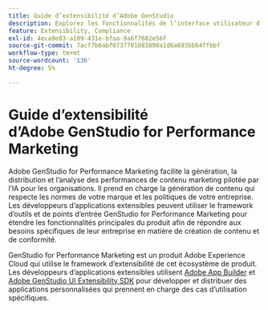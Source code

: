```yaml
---
title: Guide d’extensibilité d’Adobe GenStudio
description: Explorez les fonctionnalités de l’interface utilisateur d’Adobe GenStudio for Performance Marketing SDK et apprenez à créer des applications extensibles.
feature: Extensibility, Compliance
exl-id: 4eca9e83-a109-431e-bfaa-9a6f7682e56f
source-git-commit: 7acf7b0abf0737701083890a1d6a693bb64ffbbf
workflow-type: tm+mt
source-wordcount: '136'
ht-degree: 5%

---
```


# Guide d’extensibilité d’Adobe GenStudio for Performance Marketing

Adobe GenStudio for Performance Marketing facilite la génération, la distribution et l’analyse des performances de contenu marketing pilotée par l’IA pour les organisations. Il prend en charge la génération de contenu qui respecte les normes de votre marque et les politiques de votre entreprise. Les développeurs d’applications extensibles peuvent utiliser le framework d’outils et de points d’entrée GenStudio for Performance Marketing pour étendre les fonctionnalités principales du produit afin de répondre aux besoins spécifiques de leur entreprise en matière de création de contenu et de conformité.

GenStudio for Performance Marketing est un produit Adobe Experience Cloud qui utilise le framework d’extensibilité de cet écosystème de produit. Les développeurs d’applications extensibles utilisent [Adobe App Builder](https://developer.adobe.com/app-builder/) et [Adobe GenStudio UI Extensibility SDK](https://github.com/adobe/genstudio-uix-sdk) pour développer et distribuer des applications personnalisées qui prennent en charge des cas d’utilisation spécifiques.
